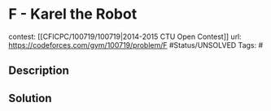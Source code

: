 # F - Karel the Robot

contest: [[CFICPC/100719/100719|2014-2015 CTU Open Contest]]
url: https://codeforces.com/gym/100719/problem/F
#Status/UNSOLVED
Tags: #

## Description

## Solution

